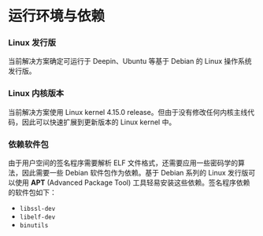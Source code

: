 # 运行环境与依赖

### Linux 发行版

当前解决方案确定可运行于 Deepin、Ubuntu 等基于 Debian 的 Linux 操作系统发行版。

### Linux​ 内核版本

当前解决方案使用 Linux kernel 4.15.0 release。但由于没有修改任何内核主线代码，因此可以快速扩展到更新版本的 Linux kernel 中。

### 依赖软件包

由于用户空间的签名程序需要解析 ELF 文件格式，还需要应用一些密码学的算法，因此需要一些 Debian 软件包作为依赖。基于 Debian 系列的 Linux 发行版可以使用 **APT** \(Advanced Package Tool\) 工具轻易安装这些依赖。签名程序依赖的软件包如下：

* `libssl-dev`
* `libelf-dev`
* `binutils`

